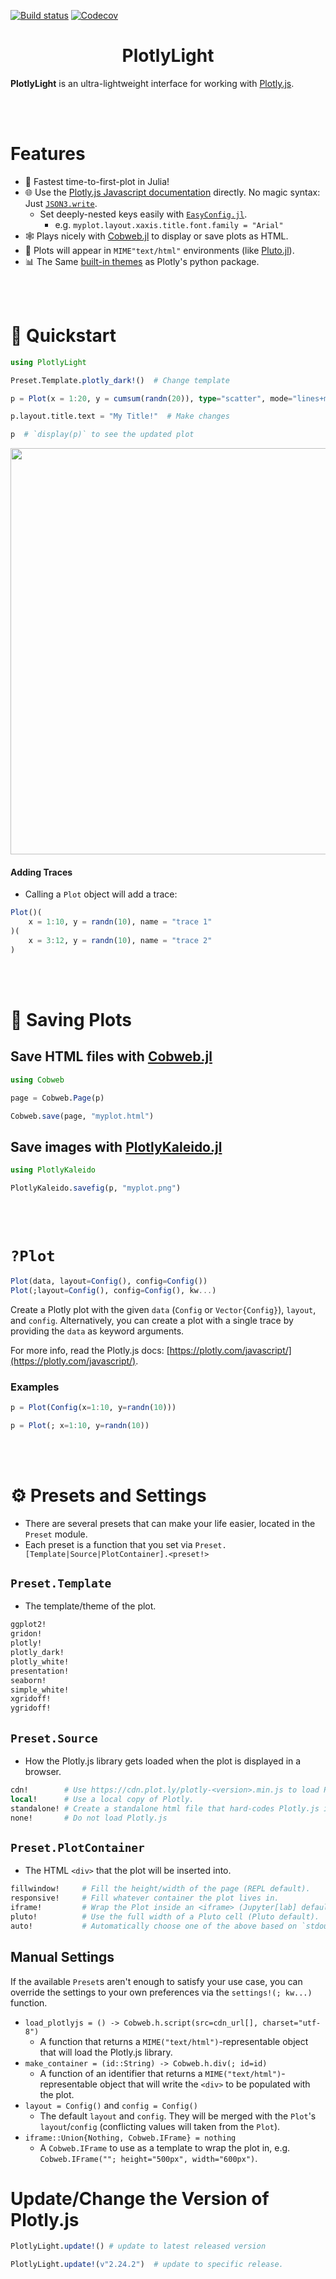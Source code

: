 [![Build status](https://github.com/joshday/PlotlyLight.jl/workflows/CI/badge.svg)](https://github.com/joshday/PlotlyLight.jl/actions?query=workflow%3ACI+branch%3Amaster)
[![Codecov](https://codecov.io/gh/joshday/PlotlyLight.jl/branch/master/graph/badge.svg)](https://codecov.io/gh/joshday/PlotlyLight.jl)


<h1 align="center">PlotlyLight</h1>

**PlotlyLight** is an ultra-lightweight interface for working with [Plotly.js](https://plotly.com/javascript/).

<br><br>

# Features

- 🚀 Fastest time-to-first-plot in Julia!
- 🌐 Use the [Plotly.js Javascript documentation](https://plotly.com/javascript/) directly.  No magic syntax: Just [`JSON3.write`](https://github.com/quinnj/JSON3.jl).
    - Set deeply-nested keys easily with [`EasyConfig.jl`](https://github.com/joshday/EasyConfig.jl).
        - e.g. `myplot.layout.xaxis.title.font.family = "Arial"`
- 🕸️ Plays nicely with [Cobweb.jl](https://github.com/joshday/Cobweb.jl) to display or save plots as HTML.
- 🎈 Plots will appear in `MIME"text/html"` environments (like [Pluto.jl](https://github.com/fonsp/Pluto.jl)).
- 📊 The Same [built-in themes](https://plotly.com/python/templates/) as Plotly's python package.

<br><br>

# 🚀 Quickstart

```julia
using PlotlyLight

Preset.Template.plotly_dark!()  # Change template

p = Plot(x = 1:20, y = cumsum(randn(20)), type="scatter", mode="lines+markers")  # Make plot

p.layout.title.text = "My Title!"  # Make changes

p  # `display(p)` to see the updated plot
```


<p align="center">
    <img width=650 src="https://user-images.githubusercontent.com/8075494/213164013-3ba1a108-122a-4339-a0a2-fa2175fa06e3.png">
</p>

#### Adding Traces

- Calling a `Plot` object will add a trace:

```julia
Plot()(
    x = 1:10, y = randn(10), name = "trace 1"
)(
    x = 3:12, y = randn(10), name = "trace 2"
)
```

<br><br>

# 📄 Saving Plots

## Save HTML files with [Cobweb.jl](https://github.com/joshday/Cobweb.jl)

```julia
using Cobweb

page = Cobweb.Page(p)

Cobweb.save(page, "myplot.html")
```

## Save images with [PlotlyKaleido.jl](https://github.com/JuliaPlots/PlotlyKaleido.jl)

```julia
using PlotlyKaleido

PlotlyKaleido.savefig(p, "myplot.png")
```

<br><br>

# `?Plot`

```julia
Plot(data, layout=Config(), config=Config())
Plot(;layout=Config(), config=Config(), kw...)
```

Create a Plotly plot with the given `data` (`Config` or `Vector{Config}`), `layout`, and `config`.
Alternatively, you can create a plot with a single trace by providing the `data` as keyword arguments.

For more info, read the Plotly.js docs: [https://plotly.com/javascript/](https://plotly.com/javascript/).

### Examples

```julia
p = Plot(Config(x=1:10, y=randn(10)))

p = Plot(; x=1:10, y=randn(10))
```

<br><br>

# ⚙️ Presets and Settings

- There are several presets that can make your life easier, located in the `Preset` module.
- Each preset is a function that you set via `Preset.[Template|Source|PlotContainer].<preset!>`


## `Preset.Template`

- The template/theme of the plot.

```julia
ggplot2!
gridon!
plotly!
plotly_dark!
plotly_white!
presentation!
seaborn!
simple_white!
xgridoff!
ygridoff!
```


## `Preset.Source`

- How the Plotly.js library gets loaded when the plot is displayed in a browser.

```julia
cdn!        # Use https://cdn.plot.ly/plotly-<version>.min.js to load Plotly.js.
local!      # Use a local copy of Plotly.
standalone! # Create a standalone html file that hard-codes Plotly.js into it.
none!       # Do not load Plotly.js
```

## `Preset.PlotContainer`

- The HTML `<div>` that the plot will be inserted into.

```julia
fillwindow!     # Fill the height/width of the page (REPL default).
responsive!     # Fill whatever container the plot lives in.
iframe!         # Wrap the Plot inside an <iframe> (Jupyter[lab] default).
pluto!          # Use the full width of a Pluto cell (Pluto default).
auto!           # Automatically choose one of the above based on `stdout`.
```

## Manual Settings

If the available `Preset`s aren't enough to satisfy your use case, you can override the settings to your own preferences via the `settings!(; kw...)` function.

- `load_plotlyjs = () -> Cobweb.h.script(src=cdn_url[], charset="utf-8")`
    - A function that returns a `MIME("text/html")`-representable object that will load the Plotly.js library.
- `make_container = (id::String) -> Cobweb.h.div(; id=id)`
    - A function of an identifier that returns a `MIME("text/html")`-representable object that will write the `<div>` to be populated with the plot.
- `layout = Config()` and `config = Config()`
    - The default `layout` and `config`.  They will be merged with the `Plot`'s `layout`/`config` (conflicting values will taken from the `Plot`).
- `iframe::Union{Nothing, Cobweb.IFrame} = nothing`
    - A `Cobweb.IFrame` to use as a template to wrap the plot in, e.g. `Cobweb.IFrame(""; height="500px", width="600px")`.

# Update/Change the Version of Plotly.js

```julia
PlotlyLight.update!() # update to latest released version

PlotlyLight.update!(v"2.24.2")  # update to specific release.
```
